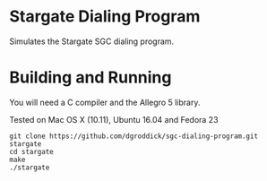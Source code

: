 Stargate Dialing Program
========================

Simulates the Stargate SGC dialing program.

Building and Running
====================

You will need a C compiler and the Allegro 5 library.

Tested on Mac OS X (10.11), Ubuntu 16.04 and Fedora 23

    git clone https://github.com/dgroddick/sgc-dialing-program.git stargate
    cd stargate
    make
    ./stargate
